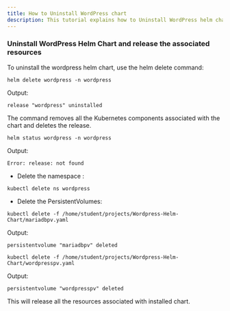 ```yaml
---
title: How to Uninstall WordPress chart 
description: This tutorial explains how to Uninstall WordPress helm chart
---
```


### Uninstall WordPress Helm Chart and release the associated resources 

To uninstall the wordpress helm chart, use the helm delete command:

```execute
helm delete wordpress -n wordpress
```

Output:

```
release "wordpress" uninstalled
```

The command removes all the Kubernetes components associated with the chart and deletes the release.

```execute
helm status wordpress -n wordpress
```

Output:

```
Error: release: not found
```

- Delete the namespace :

```execute
kubectl delete ns wordpress
```

- Delete the PersistentVolumes: 
```execute
kubectl delete -f /home/student/projects/Wordpress-Helm-Chart/mariadbpv.yaml
```

Output:

```
persistentvolume "mariadbpv" deleted
```

```execute
kubectl delete -f /home/student/projects/Wordpress-Helm-Chart/wordpresspv.yaml
```

Output:

```
persistentvolume "wordpresspv" deleted
```


This will release all the resources associated with installed chart.
